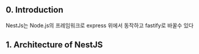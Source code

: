 ## 0. Introduction

NestJs는 Node.js의 프레임워크로 express 위에서 동작하고 fastify로 바꿀수 있다

## 1. Architecture of NestJS
